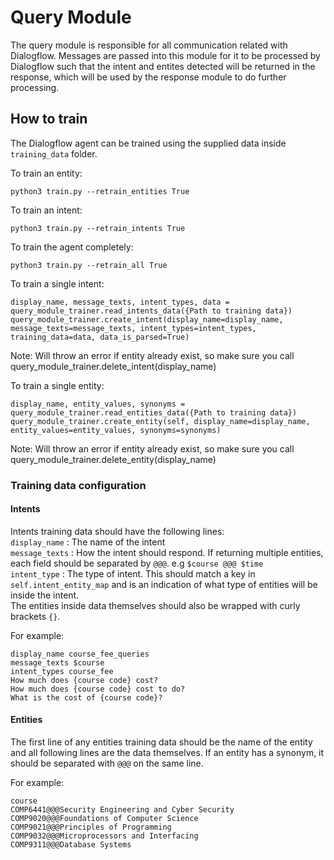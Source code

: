 # Query Module

The query module is responsible for all communication related with Dialogflow. Messages are passed into this module for it to be processed by Dialogflow such that the intent and entites detected will be returned in the response, which will be used by the response module to do further processing.

## How to train
The Dialogflow agent can be trained using the supplied data inside `training_data` folder.

To train an entity:
```
python3 train.py --retrain_entities True
```
To train an intent:
```
python3 train.py --retrain_intents True
```
To train the agent completely:
```
python3 train.py --retrain_all True
```
To train a single intent:
```
display_name, message_texts, intent_types, data = query_module_trainer.read_intents_data({Path to training data})
query_module_trainer.create_intent(display_name=display_name, message_texts=message_texts, intent_types=intent_types, training_data=data, data_is_parsed=True)
```
Note: Will throw an error if entity already exist, so make sure you call query_module_trainer.delete_intent(display_name)

To train a single entity:
```
display_name, entity_values, synonyms = query_module_trainer.read_entities_data({Path to training data})
query_module_trainer.create_entity(self, display_name=display_name, entity_values=entity_values, synonyms=synonyms)
```
Note: Will throw an error if entity already exist, so make sure you call query_module_trainer.delete_entity(display_name)

### Training data configuration
#### Intents
Intents training data should have the following lines:  
`display_name` : The name of the intent  
`message_texts` : How the intent should respond. If returning multiple entities, each field should be separated by ` @@@ `. e.g `$course @@@ $time`  
`intent_type` : The type of intent. This should match a key in `self.intent_entity_map` and is an indication of what type of entities will be inside the intent.  
The entities inside data themselves should also be wrapped with curly brackets `{}`.  

For example:
```
display_name course_fee_queries
message_texts $course
intent_types course_fee
How much does {course code} cost?
How much does {course code} cost to do?
What is the cost of {course code}?
```

#### Entities
The first line of any entities training data should be the name of the entity and all following lines are the data themselves. If an entity has a synonym, it should be separated with `@@@` on the same line. 

For example:
```
course
COMP6441@@@Security Engineering and Cyber Security
COMP9020@@@Foundations of Computer Science
COMP9021@@@Principles of Programming
COMP9032@@@Microprocessors and Interfacing
COMP9311@@@Database Systems
```
